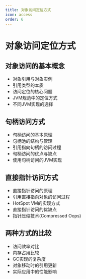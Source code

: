 ```yaml
---
title: 对象访问定位方式
icon: access
order: 6
---
```


# 对象访问定位方式

## 对象访问的基本概念

- 对象引用与对象实例
- 引用类型的本质
- 访问定位的核心问题
- JVM规范中的定位方式
- 不同JVM实现的选择

## 句柄访问方式

- 句柄访问的基本原理
- 句柄池的结构与管理
- 引用指向句柄的访问过程
- 句柄访问的优点与缺点
- 使用句柄访问的JVM实现

## 直接指针访问方式

- 直接指针访问的原理
- 引用直接指向对象的访问过程
- HotSpot VM的实现方式
- 直接指针访问的优缺点
- 指针压缩技术(Compressed Oops)

## 两种方式的比较

- 访问效率对比
- 内存占用比较
- GC实现的复杂度
- 对象移动时的引用更新
- 实际应用中的性能影响
